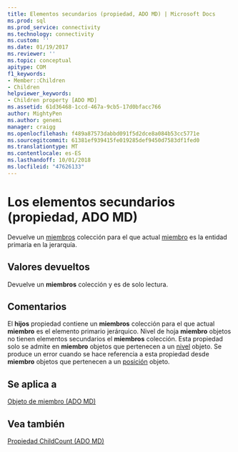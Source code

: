 ```yaml
---
title: Elementos secundarios (propiedad, ADO MD) | Microsoft Docs
ms.prod: sql
ms.prod_service: connectivity
ms.technology: connectivity
ms.custom: ''
ms.date: 01/19/2017
ms.reviewer: ''
ms.topic: conceptual
apitype: COM
f1_keywords:
- Member::Children
- Children
helpviewer_keywords:
- Children property [ADO MD]
ms.assetid: 61d36468-1ccd-467a-9cb5-17d0bfacc766
author: MightyPen
ms.author: genemi
manager: craigg
ms.openlocfilehash: f489a87573dabbd091f5d2dce8a084b53cc5771e
ms.sourcegitcommit: 61381ef939415fe019285def9450d7583df1fed0
ms.translationtype: MT
ms.contentlocale: es-ES
ms.lasthandoff: 10/01/2018
ms.locfileid: "47626133"
---
```

# <a name="children-property-ado-md"></a>Los elementos secundarios (propiedad, ADO MD)
Devuelve un [miembros](../../../ado/reference/ado-md-api/members-collection-ado-md.md) colección para el que actual [miembro](../../../ado/reference/ado-md-api/member-object-ado-md.md) es la entidad primaria en la jerarquía.  
  
## <a name="return-values"></a>Valores devueltos  
 Devuelve un **miembros** colección y es de solo lectura.  
  
## <a name="remarks"></a>Comentarios  
 El **hijos** propiedad contiene un **miembros** colección para el que actual **miembro** es el elemento primario jerárquico. Nivel de hoja **miembro** objetos no tienen elementos secundarios el **miembros** colección. Esta propiedad solo se admite en **miembro** objetos que pertenecen a un [nivel](../../../ado/reference/ado-md-api/level-object-ado-md.md) objeto. Se produce un error cuando se hace referencia a esta propiedad desde **miembro** objetos que pertenecen a un [posición](../../../ado/reference/ado-md-api/position-object-ado-md.md) objeto.  
  
## <a name="applies-to"></a>Se aplica a  
 [Objeto de miembro (ADO MD)](../../../ado/reference/ado-md-api/member-object-ado-md.md)  
  
## <a name="see-also"></a>Vea también  
 [Propiedad ChildCount (ADO MD)](../../../ado/reference/ado-md-api/childcount-property-ado-md.md)
